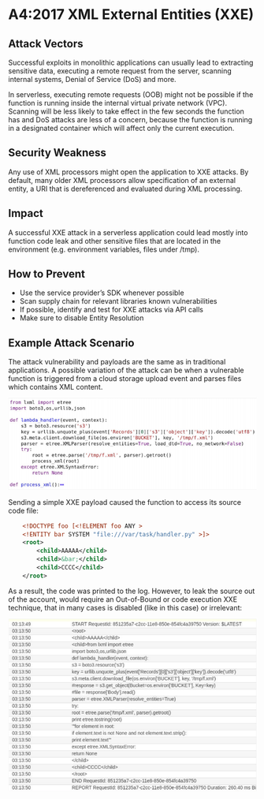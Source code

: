 # A4:2017 XML External Entities (XXE)

## Attack Vectors

Successful exploits in monolithic applications can usually lead to extracting sensitive data, executing a remote request from the server, scanning internal systems, Denial of Service (DoS) and more.

In serverless, executing remote requests (OOB) might not be possible if the function is running inside the internal virtual private network (VPC). Scanning will be less likely to take effect in the few seconds the function has and DoS attacks are less of a concern, because the function is running in a designated container which will affect only the current execution.

## Security Weakness

Any use of XML processors might open the application to XXE attacks. By default, many older XML processors allow specification of an external entity, a URI that is dereferenced and evaluated during XML processing.

## Impact

A successful XXE attack in a serverless application could lead mostly into function code leak and other sensitive files that are located in the environment (e.g. environment variables, files under /tmp).

## How to Prevent

- Use the service provider’s SDK whenever possible
- Scan supply chain for relevant libraries known vulnerabilities
- If possible, identify and test for XXE attacks via API calls
- Make sure to disable Entity Resolution

## Example Attack Scenario

The attack vulnerability and payloads are the same as in traditional applications. A possible variation of the attack can be when a vulnerable function is triggered from a cloud storage upload event and parses files which contains XML content.

![XXE 1](images/0xa4-xxe-1.png)

Sending a simple XXE payload caused the function to access its source code file:

```xml
    <!DOCTYPE foo [<!ELEMENT foo ANY >
    <!ENTITY bar SYSTEM "file:///var/task/handler.py" >]>
    <root>
        <child>AAAAA</child>
        <child>&bar;</child>
        <child>CCCC</child>
    </root>
```

As a result, the code was printed to the log. However, to leak the source out of the account, would require an Out-of-Bound or code execution XXE technique, that in many cases is disabled (like in this case) or irrelevant:

![XXE 2](images/0xa4-xxe-2.png)